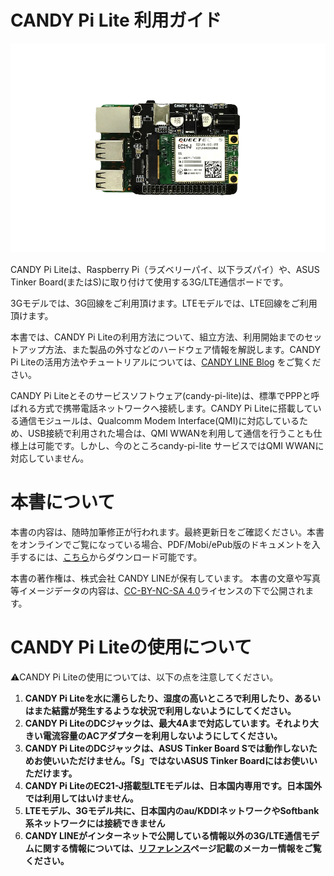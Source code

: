 # CANDY Pi Lite 利用ガイド

![CANDY Pi Lite with Raspberry Pi](/assets/candy-pi-lite-birdview-small.png)

CANDY Pi Liteは、Raspberry Pi（ラズベリーパイ、以下ラズパイ）や、ASUS Tinker Board(またはS)に取り付けて使用する3G/LTE通信ボードです。

3Gモデルでは、3G回線をご利用頂けます。LTEモデルでは、LTE回線をご利用頂けます。

本書では、CANDY Pi Liteの利用方法について、組立方法、利用開始までのセットアップ方法、また製品の外寸などのハードウェア情報を解説します。CANDY Pi Liteの活用方法やチュートリアルについては、[CANDY LINE Blog](http://candy-line.tumblr.com/tagged/candypilite) をご覧ください。

CANDY Pi Liteとそのサービスソフトウェア(candy-pi-lite)は、標準でPPPと呼ばれる方式で携帯電話ネットワークへ接続します。CANDY Pi Liteに搭載している通信モジュールは、Qualcomm Modem Interface(QMI)に対応しているため、USB接続で利用された場合は、QMI WWANを利用して通信を行うことも仕様上は可能です。しかし、今のところcandy-pi-lite サービスではQMI WWANに対応していません。

# 本書について

本書の内容は、随時加筆修正が行われます。最終更新日をご確認ください。本書をオンラインでご覧になっている場合、PDF/Mobi/ePub版のドキュメントを入手するには、[こちら](https://www.gitbook.com/book/candy-line/candy-pi-lite/details)からダウンロード可能です。

本書の著作権は、株式会社 CANDY LINEが保有しています。
本書の文章や写真等イメージデータの内容は、[CC-BY-NC-SA 4.0](https://creativecommons.org/licenses/by-nc-sa/4.0/)ライセンスの下で公開されます。

# CANDY Pi Liteの使用について

⚠️CANDY Pi Liteの使用については、以下の点を注意してください。

1. **CANDY Pi Liteを水に濡らしたり、湿度の高いところで利用したり、あるいはまた結露が発生するような状況で利用しないようにしてください。**
1. **CANDY Pi LiteのDCジャックは、最大4Aまで対応しています。それより大きい電流容量のACアダプターを利用しないようにしてください。**
1. **CANDY Pi LiteのDCジャックは、ASUS Tinker Board Sでは動作しないためお使いいただけません。「S」ではないASUS Tinker Boardにはお使いいただけます。**
1. **CANDY Pi LiteのEC21-J搭載型LTEモデルは、日本国内専用です。日本国外では利用してはいけません。**
1. **LTEモデル、3Gモデル共に、日本国内のau/KDDIネットワークやSoftbank系ネットワークには接続できません**
1. **CANDY LINEがインターネットで公開している情報以外の3G/LTE通信モデムに関する情報については、[リファレンス](references.md)ページ記載のメーカー情報をご覧ください。**
